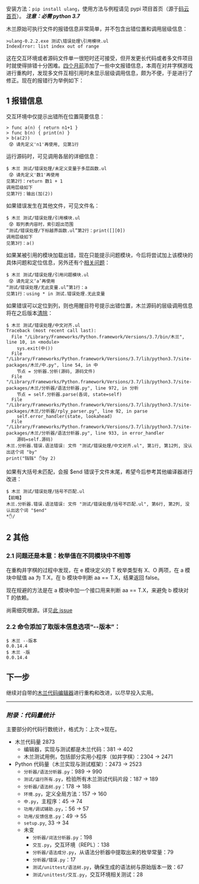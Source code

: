 安装方法：`pip install ulang`，使用方法与例程请见 pypi 项目首页（源于[码云首页](https://gitee.com/MulanRevive/mulan-rework)）。 ***注意：必需 python 3.7***

木兰原始可执行文件的报错信息非常简单，并不包含出错位置和调用层级信息：
```
>ulang-0.2.2.exe 测试\错误处理\引用模块.ul
IndexError: list index out of range
```
这在交互环境或者源码文件单一很短时还可接受，但开发更长代码或者多文件项目时就使得排错十分困难。[四个月前](https://zhuanlan.zhihu.com/p/148065426)添加了一些中文报错信息，本周在对井字棋游戏进行重构时，发现多文件互相引用时未显示层级调用信息，颇为不便，于是进行了修正。现在的报错行为举例如下：

## 1 报错信息

交互环境中仅提示出错所在位置简要信息：
```
> func a(n) { return n1+1 }
> func b(n) { print(n) }
> b(a(2))
 😰 请先定义'n1'再使用, 见第1行
```
运行源码时，可见调用各层的详细信息：
```
$ 木兰 测试/错误处理/未定义变量于多层函数.ul
 😰 请先定义'数1'再使用
见第2行：return 数1 + 1
调用层级如下
见第7行：输出(加(2))
```
如果错误发生在其他文件，可见文件名：
```
$ 木兰 测试/错误处理/引用模块.ul
 😰 取列表内容时，索引超出范围
“测试/错误处理/下标越界函数.ul”第2行：print([][0])
调用层级如下
见第3行：a()
```

如果某被引用的模块加载出错，现在只能提示问题模块，今后将尝试加上该模块的具体问题和定位信息，另外还有个[相关问题](https://gitee.com/MulanRevive/mulan-rework/issues/I1Z45D)：
```
$ 木兰 测试/错误处理/引用问题模块.ul
 😰 请先定义‘a’再使用
“测试/错误处理/无此变量.ul”第1行：a
见第1行：using * in 测试.错误处理.无此变量
```

如果错误可以定位到列，则也用醒目符号提示出错位置，木兰源码的层级调用信息将在之后版本[清除](https://gitee.com/MulanRevive/mulan-rework/issues/I1U2H5#note_3442507)：
```
$ 木兰 测试/错误处理/中文对齐.ul
Traceback (most recent call last):
  File "/Library/Frameworks/Python.framework/Versions/3.7/bin/木兰", line 10, in <module>
    sys.exit(中())
  File "/Library/Frameworks/Python.framework/Versions/3.7/lib/python3.7/site-packages/木兰/中.py", line 54, in 中
    节点 = 分析器.分析(源码, 源码文件)
  File "/Library/Frameworks/Python.framework/Versions/3.7/lib/python3.7/site-packages/木兰/分析器/语法分析器.py", line 972, in 分析
    节点 = self.分析器.parse(各词, state=self)
  File "/Library/Frameworks/Python.framework/Versions/3.7/lib/python3.7/site-packages/木兰/分析器/rply_parser.py", line 92, in parse
    self.error_handler(state, lookahead)
  File "/Library/Frameworks/Python.framework/Versions/3.7/lib/python3.7/site-packages/木兰/分析器/语法分析器.py", line 933, in error_handler
    源码=self.源码)
木兰.分析器.错误.语法错误: 文件 "测试/错误处理/中文对齐.ul", 第1行, 第12列, 没认出这个词 "by"
print("铛铛" ✋by 2)
```

如果有大括号未匹配，会报 $end 错误于文件末尾，希望今后参考其他编译器进行改进：
```
$ 木兰 测试/错误处理/括号不匹配.ul
【前略】
木兰.分析器.错误.语法错误: 文件 "测试/错误处理/括号不匹配.ul", 第6行, 第2列, 没认出这个词 "$end"
*✋/
```

## 2 其他

### 2.1 问题还是本意：枚举值在不同模块中不相等

在重构井字棋的过程中发现，在 e 模块定义的 T 枚举类型有 X、O 两项，在 a 模块中赋值 aa 为 T.X，在 b 模块中判断 aa == T.X，结果返回 false。

现在规避的方法是在 a 模块中加一个接口用来判断 aa == T.X，来避免 b 模块对 T 的依赖。

尚需细究根源。详见[此 issue](https://gitee.com/MulanRevive/mulan-rework/issues/I1Z1J7)

### 2.2 命令添加了取版本信息选项“--版本”：
```
$ 木兰 --版本
0.0.14.4
$ 木兰 -版
0.0.14.4
```

## 下一步

继续对自带的[木兰代码编辑器](https://gitee.com/MulanRevive/mulan-rework/tree/master/%E7%BC%96%E8%BE%91%E5%99%A8)进行重构和改进，以尽早投入实用。

-----------

### ***附录：代码量统计***

主要部分的代码行数统计，格式为：上次->现在。

- 木兰代码量 2873
  - 编辑器，实现与测试都是木兰代码：381 -> 402
  - 木兰测试用例，包括部分实用小程序（如井字棋）：2304 -> 2471
- Python 代码量（木兰实现与测试框架）：2473 -> 2523
  - `分析器/语法分析器.py`：989 -> 990
  - `测试/运行所有.py`，检验所有木兰测试代码片段：187 -> 189
  - `分析器/语法树.py`：178 -> 188
  - `环境.py`，定义全局方法：157 -> 160
  - `中.py`，主程序：45 -> 74
  - `功用/调试辅助.py`，：56 -> 57
  - `功用/反馈信息.py`：49 -> 55
  - `setup.py`, 33 -> 34
  - 未变
    - `分析器/词法分析器.py`：198
    - `交互.py`，交互环境（REPL）：138
    - `分析器/语法成分.py`，从语法分析器中提取出来的枚举常量：79
    - `分析器/错误.py`：17
    - `测试/unittest/语法树.py`，确保生成的语法树与原始版本一致：67
    - `测试/unittest/交互.py`，交互环境相关测试：28
